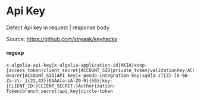 # Api Key
Detect Api key in request | response body

Source: https://github.com/streaak/keyhacks

#### regexp
```
x-algolia-api-key|x-algolia-application-id|AKIA|xoxp-|access_token|client_secret|ACCOUNT_SID|private_token|validationKey|ACCESS_KEY|Authorization: Bearer|ACCOUNT_SID|API key|x-pendo-integration-key|sq0[a-z]{3}-[0-9A-Za-z\-_]{22,43}|EAAA[a-zA-Z0-9]{60}|key-|CLIENT_ID:|CLIENT_SECRET:|Authorization: Token|branch_secret|api_key|circle-token
```
